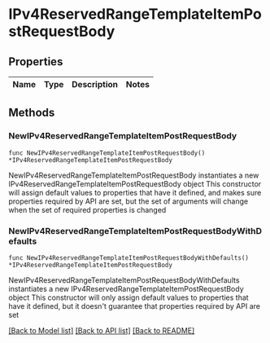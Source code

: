 # IPv4ReservedRangeTemplateItemPostRequestBody

## Properties

Name | Type | Description | Notes
------------ | ------------- | ------------- | -------------

## Methods

### NewIPv4ReservedRangeTemplateItemPostRequestBody

`func NewIPv4ReservedRangeTemplateItemPostRequestBody() *IPv4ReservedRangeTemplateItemPostRequestBody`

NewIPv4ReservedRangeTemplateItemPostRequestBody instantiates a new IPv4ReservedRangeTemplateItemPostRequestBody object
This constructor will assign default values to properties that have it defined,
and makes sure properties required by API are set, but the set of arguments
will change when the set of required properties is changed

### NewIPv4ReservedRangeTemplateItemPostRequestBodyWithDefaults

`func NewIPv4ReservedRangeTemplateItemPostRequestBodyWithDefaults() *IPv4ReservedRangeTemplateItemPostRequestBody`

NewIPv4ReservedRangeTemplateItemPostRequestBodyWithDefaults instantiates a new IPv4ReservedRangeTemplateItemPostRequestBody object
This constructor will only assign default values to properties that have it defined,
but it doesn't guarantee that properties required by API are set


[[Back to Model list]](../README.md#documentation-for-models) [[Back to API list]](../README.md#documentation-for-api-endpoints) [[Back to README]](../README.md)


